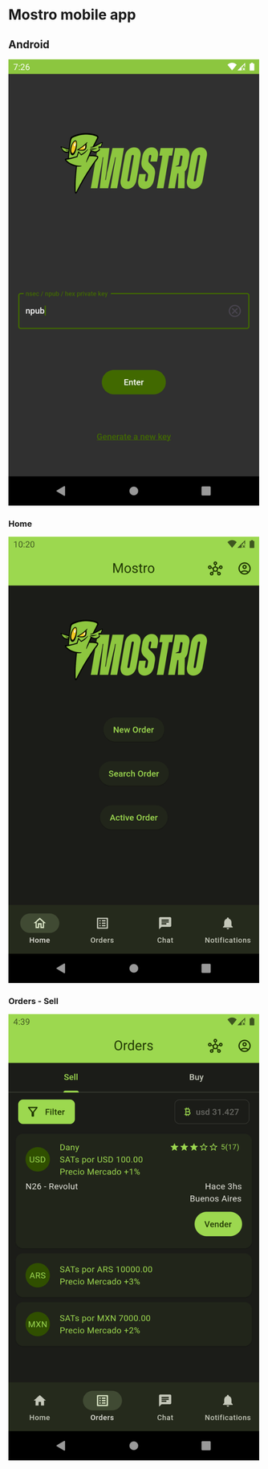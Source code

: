 # Mostro mobile app

## Android

<img src="android/screenshots/auth_screen.png" width="500">

### Home
<img src="android/screenshots/home_screen.png" width="500">

### Orders - Sell
<img src="android/screenshots/orders_sell_screen.png" width="500">